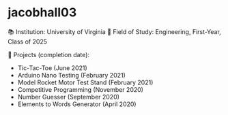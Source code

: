 # jacobhall03 
📚 Institution: University of Virginia
🚀 Field of Study: Engineering, First-Year, Class of 2025

🧾 Projects (completion date):
 - Tic-Tac-Toe (June 2021)
 - Arduino Nano Testing (February 2021)
 - Model Rocket Motor Test Stand (February 2021)
 - Competitive Programming (November 2020)
 - Number Guesser (September 2020)
 - Elements to Words Generator (April 2020)

